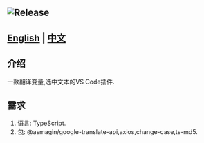 ![Release](https://img.shields.io/badge/Release-1.0.0-blue)
---
[English](./README.md) | [中文](README_CN.md)
---
## 介绍
一款翻译变量,选中文本的VS Code插件.
## 需求
1. 语言: TypeScript.
2. 包: @asmagin/google-translate-api,axios,change-case,ts-md5.